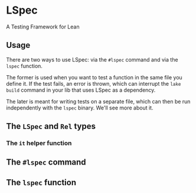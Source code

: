 # LSpec

A Testing Framework for Lean

## Usage

There are two ways to use LSpec: via the `#lspec` command and via the `lspec`
function.

The former is used when you want to test a function in the same file you define
it. If the test fails, an error is thrown, which can interrupt the `lake build`
command in your lib that uses LSpec as a dependency.

The later is meant for writing tests on a separate file, which can then be run
independently with the `lspec` binary. We'll see more about it.

## The `LSpec` and `Rel` types

### The `it` helper function

## The `#lspec` command

## The `lspec` function
